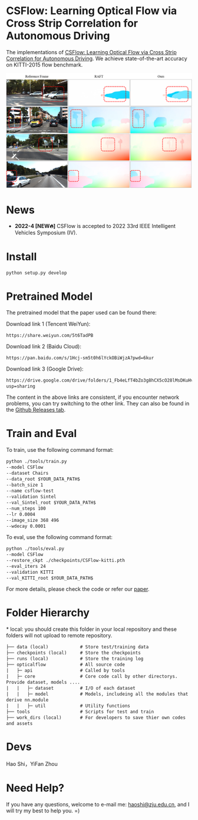 # CSFlow: Learning Optical Flow via Cross Strip Correlation for Autonomous Driving
The implementations of [CSFlow: Learning Optical Flow via Cross Strip Correlation for Autonomous Driving](https://arxiv.org/pdf/2202.00909.pdf). 
We achieve state-of-the-art accuracy on KITTI-2015 flow benchmark.

![](results/compare.png)

# News
- **2022-4  [NEW:fire:]** CSFlow is accepted to 2022 33rd IEEE Intelligent Vehicles Symposium (IV).

# Install
```
python setup.py develop
```

# Pretrained Model
The pretrained model that the paper used can be found there:

Download link 1 (Tencent WeiYun):
```
https://share.weiyun.com/5t6TadPB
```
Download link 2 (Baidu Cloud):
```
https://pan.baidu.com/s/1Hcj-sm5t0h6lYckOBiWjzA?pwd=6kur
```

Download link 3 (Google Drive):
```
https://drive.google.com/drive/folders/1_Fb4eLfT4bZo3g8hCX5cO28lMsDKuHvE?usp=sharing
```

The content in the above links are consistent, if you encounter network problems, you can try switching to the other link.
They can also be found in the [Github Releases tab](https://github.com/MasterHow/CSFlow/releases).

# Train and Eval
To train, use the following command format:
```
python ./tools/train.py
--model CSFlow
--dataset Chairs
--data_root $YOUR_DATA_PATH$
--batch_size 1
--name csflow-test
--validation Sintel
--val_Sintel_root $YOUR_DATA_PATH$
--num_steps 100
--lr 0.0004
--image_size 368 496
--wdecay 0.0001
```
To eval, use the following command format:
```
python ./tools/eval.py
--model CSFlow
--restore_ckpt ./checkpoints/CSFlow-kitti.pth
--eval_iters 24
--validation KITTI
--val_KITTI_root $YOUR_DATA_PATH$
```
For more details, please check the code or refer our [paper](https://arxiv.org/pdf/2202.00909.pdf).

# Folder Hierarchy
\* local: you should create this folder in your local repository and these folders will not upload to remote repository.
```
├── data (local)            # Store test/training data
├── checkpoints (local)     # Store the checkpoints
├── runs (local)            # Store the training log
├── opticalflow             # All source code
|   ├─ api                  # Called by tools
|   ├─ core                 # Core code call by other directorys. Provide dataset, models ....
|   |   ├─ dataset          # I/O of each dataset
|   |   ├─ model            # Models, includeing all the modules that derive nn.module
|   |   ├─ util             # Utility functions
├── tools                   # Scripts for test and train
├── work_dirs (local)       # For developers to save thier own codes and assets
```

# Devs
Hao Shi，YiFan Zhou

# Need Help?
If you have any questions, welcome to e-mail me: haoshi@zju.edu.cn, and I will try my best to help you. =)